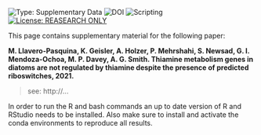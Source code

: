 ![Type: Supplementary Data](https://img.shields.io/badge/Type-Supplementary_data-blue.svg) ![DOI](https://img.shields.io/badge/DOI-...-green.svg) ![Scripting](https://img.shields.io/badge/Language-R-red.svg) [![License: REASEARCH ONLY](https://img.shields.io/badge/License-RESEARCH-yellow.svg)](LICENSE)

This page contains supplementary material for the following paper:

**M. Llavero-Pasquina, K. Geisler, A. Holzer, P. Mehrshahi, S. Newsad, G. I. Mendoza-Ochoa, M. P. Davey, A. G. Smith. Thiamine metabolism genes in diatoms are not regulated by thiamine despite the presence of predicted riboswitches, 2021.**

> see: http://...

In order to run the R and bash commands an up to date version of R and RStudio needs to be installed. Also make sure to install and activate the conda environments to reproduce all results.

